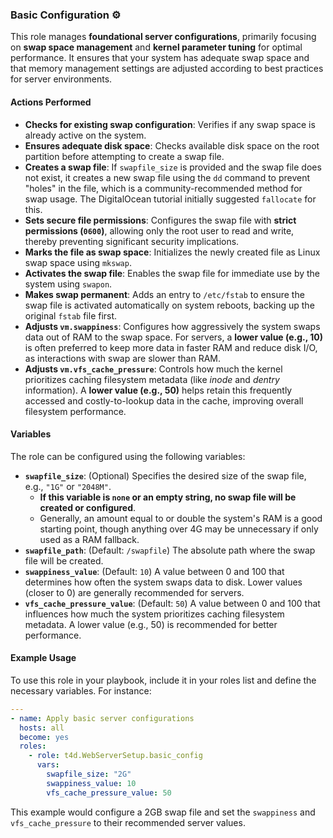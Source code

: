 ### **Basic Configuration** ⚙️

This role manages **foundational server configurations**, primarily focusing on **swap space management** and **kernel parameter tuning** for optimal performance. It ensures that your system has adequate swap space and that memory management settings are adjusted according to best practices for server environments.

#### Actions Performed

*   **Checks for existing swap configuration**: Verifies if any swap space is already active on the system.
*   **Ensures adequate disk space**: Checks available disk space on the root partition before attempting to create a swap file.
*   **Creates a swap file**: If `swapfile_size` is provided and the swap file does not exist, it creates a new swap file using the `dd` command to prevent "holes" in the file, which is a community-recommended method for swap usage.
    The DigitalOcean tutorial initially suggested `fallocate` for this.
*   **Sets secure file permissions**: Configures the swap file with **strict permissions (`0600`)**, allowing only the root user to read and write, thereby preventing significant security implications.
*   **Marks the file as swap space**: Initializes the newly created file as Linux swap space using `mkswap`.
*   **Activates the swap file**: Enables the swap file for immediate use by the system using `swapon`.
*   **Makes swap permanent**: Adds an entry to `/etc/fstab` to ensure the swap file is activated automatically on system reboots, backing up the original `fstab` file first.
*   **Adjusts `vm.swappiness`**: Configures how aggressively the system swaps data out of RAM to the swap space.
    For servers, a **lower value (e.g., 10)** is often preferred to keep more data in faster RAM and reduce disk I/O, as interactions with swap are slower than RAM.
*   **Adjusts `vm.vfs_cache_pressure`**: Controls how much the kernel prioritizes caching filesystem metadata (like *inode* and *dentry* information).
    A **lower value (e.g., 50)** helps retain this frequently accessed and costly-to-lookup data in the cache, improving overall filesystem performance.

#### Variables

The role can be configured using the following variables:

*   **`swapfile_size`**: (Optional) Specifies the desired size of the swap file, e.g., `"1G"` or `"2048M"`.
    *   **If this variable is `none` or an empty string, no swap file will be created or configured**.
    *   Generally, an amount equal to or double the system's RAM is a good starting point, though anything over 4G may be unnecessary if only used as a RAM fallback.
*   **`swapfile_path`**: (Default: `/swapfile`) The absolute path where the swap file will be created.
*   **`swappiness_value`**: (Default: `10`) A value between 0 and 100 that determines how often the system swaps data to disk. Lower values (closer to 0) are generally recommended for servers.
*   **`vfs_cache_pressure_value`**: (Default: `50`) A value between 0 and 100 that influences how much the system prioritizes caching filesystem metadata. A lower value (e.g., 50) is recommended for better performance.

#### Example Usage

To use this role in your playbook, include it in your roles list and define the necessary variables. For instance:

```yaml
---
- name: Apply basic server configurations
  hosts: all
  become: yes
  roles:
    - role: t4d.WebServerSetup.basic_config
      vars:
        swapfile_size: "2G"
        swappiness_value: 10
        vfs_cache_pressure_value: 50
```
This example would configure a 2GB swap file and set the `swappiness` and `vfs_cache_pressure` to their recommended server values.
